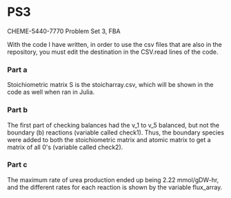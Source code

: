 # PS3
CHEME-5440-7770 Problem Set 3, FBA

With the code I have written, in order to use the csv files that are also in the repository, you must edit the destination in the CSV.read lines of the code.

### Part a ###
Stoichiometric matrix S is the stoicharray.csv, which will be shown in the code as well when ran in Julia.

### Part b ###
The first part of checking balances had the v_1 to v_5 balanced, but not the boundary (b) reactions (variable called check1). Thus, the boundary species were added to both the stoichiometric matrix and atomic matrix to get a matrix of all 0's (variable called check2).

### Part c ###
The maximum rate of urea production ended up being 2.22 mmol/gDW-hr, and the different rates for each reaction is shown by the variable flux_array.
